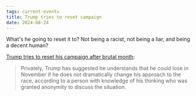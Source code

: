 ```yaml
---
tags: current-events
title: Trump tries to reset campaign
date: 2024-08-24
---
```


What's he going to reset it to? Not being a racist, not being a liar, and being a decent human?

[Trump tries to reset his campaign after brutal month](https://www.politico.com/news/2024/08/24/trump-campaign-reset-harris-00176259):

> Privately, Trump has suggested he understands that he could lose in November if he does not dramatically change his approach to the race, according to a person with knowledge of his thinking who was granted anonymity to discuss the situation.